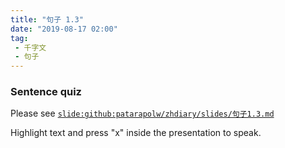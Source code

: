 ```yaml
---
title: "句子 1.3"
date: "2019-08-17 02:00"
tag: 
 - 千字文
 - 句子
---
```


### Sentence quiz

Please see [`slide:github:patarapolw/zhdiary/slides/句子1.3.md`](slide:github:patarapolw/zhdiary/slides/句子1.3.md)

Highlight text and press "x" inside the presentation to speak.
